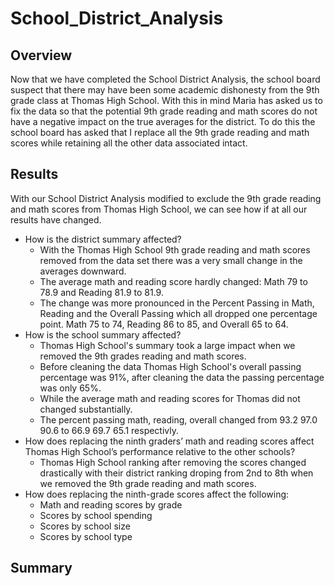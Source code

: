 # School_District_Analysis

## Overview
Now that we have completed the School District Analysis, the school board suspect that there may have been some academic dishonesty from the 9th grade class at Thomas High School. With this in mind Maria has asked us to fix the data so that the potential 9th grade reading and math scores do not have a negative impact on the true averages for the district. To do this the school board has asked that I replace all the 9th grade reading and math scores while retaining all the other data associated intact.

## Results
With our School District Analysis modified to exclude the 9th grade reading and math scores from Thomas High School, we can see how if at all our results have changed.
- How is the district summary affected?
  - With the Thomas High School 9th grade reading and math scores removed from the data set there was a very small change in the averages downward.
  - The average math and reading score hardly changed: Math 79 to 78.9 and Reading 81.9 to 81.9.
  - The change was more pronounced in the Percent Passing in Math, Reading and the Overall Passing which all dropped one percentage point. Math 75 to 74, Reading 86 to 85, and Overall 65 to 64. 
- How is the school summary affected?
  - Thomas High School's summary took a large impact when we removed the 9th grades reading and math scores.
  - Before cleaning the data Thomas High School's overall passing percentage was 91%, after cleaning the data the passing percentage was only 65%.
  - While the average math and reading scores for Thomas did not changed substantially. 
  - The percent passing math, reading, overall changed from 93.2	97.0	90.6 to 66.9	69.7	65.1 respectivly.
- How does replacing the ninth graders’ math and reading scores affect Thomas High School’s performance relative to the other schools?
  - Thomas High School ranking after removing the scores changed drastically with their district ranking droping from 2nd to 8th when we removed the 9th grade reading and math scores.
- How does replacing the ninth-grade scores affect the following:
  - Math and reading scores by grade
  - Scores by school spending
  - Scores by school size
  - Scores by school type

## Summary 
